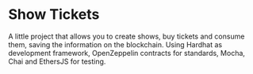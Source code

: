 # Show Tickets

A little project that allows you to create shows, buy tickets and consume them, saving the information on the blockchain.
Using Hardhat as development framework, OpenZeppelin contracts for standards, Mocha, Chai and EthersJS for testing.
